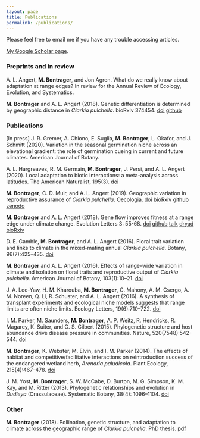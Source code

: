 ```yaml
---
layout: page
title: Publications
permalink: /publications/
---
```


Please feel free to email me if you have any trouble accessing articles.

[My Google Scholar page](https://scholar.google.ca/citations?user=hyyipfcAAAAJ&hl=en).

### Preprints and in review

A. L. Angert, **M. Bontrager**, and Jon Agren. What do we really know about adaptation at range edges? In review for the Annual Review of Ecology, Evolution, and Systematics.

**M. Bontrager** and A. L. Angert (2018). Genetic differentiation is determined by geographic distance in *Clarkia pulchella*. bioRxiv 374454. [doi](https://doi.org/10.1101/374454) [github](https://github.com/meganbontrager/clarkia-pulchella-popgen)


### Publications

[In press] J. R. Gremer, A. Chiono, E. Suglia, **M. Bontrager**, L. Okafor, and J. Schmitt (2020). Variation in the seasonal germination niche across an elevational gradient: the role of germination cueing in current and future climates. American Journal of Botany.

A. L. Hargreaves, R. M. Germain, **M. Bontrager**, J. Persi, and A. L. Angert (2020). Local adaptation to biotic interactions: a meta-analysis across latitudes. The American Naturalist, 195(3). [doi](https://www.journals.uchicago.edu/doi/10.1086/707323)

**M. Bontrager**, C. D. Muir, and A. L. Angert (2019). Geographic variation in reproductive assurance of *Clarkia pulchella*. Oecologia. [doi](https://doi.org/10.1007/s00442-019-04390-4) [bioRxiv](https://doi.org/10.1101/372375) [github](https://github.com/meganbontrager/clarkia-reproductive-assurance) [zenodo](https://doi.org/10.5281/zenodo.2597693)

**M. Bontrager** and A. L. Angert (2018). Gene flow improves fitness at a range edge under climate change. Evolution Letters 3: 55-68. [doi](https://doi.org/10.1002/evl3.91) [github](https://github.com/meganbontrager/clarkia-pulchella-transplant) [talk](https://www.youtube.com/watch?v=HqVgQzIJLyA) [dryad](https://datadryad.org/resource/doi:10.5061/dryad.1b90t69) [bioRxiv](https://www.biorxiv.org/content/early/2018/10/31/399469)

D. E. Gamble, **M. Bontrager**, and A. L. Angert (2016). Floral trait variation and links to climate in the mixed-mating annual *Clarkia pulchella*. Botany, 96(7):425–435. [doi](https://doi.org/10.1139/cjb-2017-0234)

**M. Bontrager** and A. L. Angert (2016). Effects of range-wide variation in climate and isolation on floral traits and reproductive output of *Clarkia pulchella*. American Journal of Botany, 103(1):10–21. [doi](https://doi.org/10.3732/ajb.1500091)

J. A. Lee-Yaw, H. M. Kharouba, **M. Bontrager**, C. Mahony, A. M. Csergo, A. M. Noreen, Q. Li, R. Schuster, and A. L. Angert (2016). A synthesis of transplant experiments and ecological niche models suggests that range limits are often niche limits. Ecology Letters, 19(6):710–722. [doi](https://doi.org/10.1111/ele.12604)

I. M. Parker, M. Saunders, **M. Bontrager**, A. P. Weitz, R. Hendricks, R. Magarey, K. Suiter, and G. S. Gilbert (2015). Phylogenetic structure and host abundance drive disease pressure in communities. Nature, 520(7548):542-544. [doi](https://doi.org/10.1038/nature14372)

**M. Bontrager**, K. Webster, M. Elvin, and I. M. Parker (2014). The effects of habitat and competitive/facilitative interactions on reintroduction success of the endangered wetland herb, *Arenaria paludicola*. Plant Ecology, 215(4):467–478. [doi](https://doi.org/10.1007/s11258-014-0317-z)

J. M. Yost, **M. Bontrager**, S. W. McCabe, D. Burton, M. G. Simpson, K. M. Kay, and M. Ritter (2013). Phylogenetic relationships and evolution in *Dudleya* (Crassulaceae). Systematic Botany, 38(4): 1096–1104. [doi](
https://doi.org/10.1600/036364413X674760)


### Other

**M. Bontrager** (2018). Pollination, genetic structure, and adaptation to climate across the geographic range of *Clarkia pulchella*. PhD thesis. [pdf](https://open.library.ubc.ca/cIRcle/collections/ubctheses/24/items/1.0371000)
